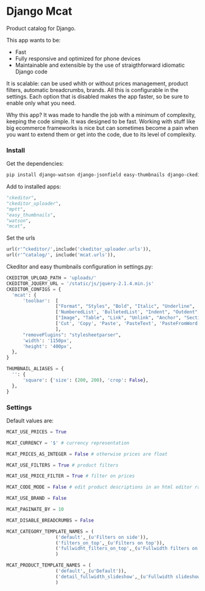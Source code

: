 # Django Mcat

Product catalog for Django. 

This app wants to be:

- Fast
- Fully responsive and optimized for phone devices
- Maintainable and extensible by the use of straigthforward idiomatic Django code

It is scalable: can be used whith or without prices management, product filters, automatic breadcrumbs, brands. 
All this is configurable in the settings. Each option that is disabled makes the app faster,
so be sure to enable only what you need.

Why this app? It was made to handle the job with a minimum of complexity, keeping the code simple. It was designed
to be fast. Working with stuff like big ecommerce frameworks is nice but can sometimes become a pain when you want 
to extend them or get into the code, due to its level of complexity.

### Install

Get the dependencies:

  ```bash
pip install django-watson django-jsonfield easy-thumbnails django-ckeditor django-mptt qrcode
  ```

Add to installed apps:

  ```python
"ckeditor",
"ckeditor_uploader",
"mptt",
"easy_thumbnails",
"watson",
"mcat",
  ```

Set the urls

  ```python
url(r'^ckeditor/',include('ckeditor_uploader.urls')),
url(r'^catalog/', include('mcat.urls')),
  ```
  
Ckeditor and easy thumbnails configuration in settings.py:

  ```python
CKEDITOR_UPLOAD_PATH = 'uploads/'
CKEDITOR_JQUERY_URL = '/static/js/jquery-2.1.4.min.js'
CKEDITOR_CONFIGS = {
    'mcat': {
        'toolbar':  [
                    ["Format", "Styles", "Bold", "Italic", "Underline", '-', 'RemoveFormat'],
                    ['NumberedList', 'BulletedList', "Indent", "Outdent", 'JustifyLeft', 'JustifyCenter','JustifyRight', 'JustifyBlock'],
                    ["Image", "Table", "Link", "Unlink", "Anchor", "SectionLink", "Subscript", "Superscript"], ['Undo', 'Redo'],
                    ['Cut', 'Copy', 'Paste', 'PasteText', 'PasteFromWord'],["Source", "Maximize"],
                    ],
        "removePlugins": "stylesheetparser",
        'width': '1150px',
        'height': '400px',
    },
}

THUMBNAIL_ALIASES = {
    '': {
        'square': {'size': (200, 200), 'crop': False},
    },
}
  ```

### Settings

Default values are:

  ```python
MCAT_USE_PRICES = True

MCAT_CURRENCY = '$' # currency representation

MCAT_PRICES_AS_INTEGER = False # otherwise prices are float

MCAT_USE_FILTERS = True # product filters

MCAT_USE_PRICE_FILTER = True # filter on prices

MCAT_CODE_MODE = False # edit product descriptions in an html editor rather than in the default wysiwyg one

MCAT_USE_BRAND = False

MCAT_PAGINATE_BY = 10

MCAT_DISABLE_BREADCRUMBS = False

MCAT_CATEGORY_TEMPLATE_NAMES = (
                    ('default',_(u'Filters on side')),
                    ('filters_on_top',_(u'Filters on top')),
                    ('fullwidht_filters_on_top',_(u'Fullwidth filters on top')),
                    )

MCAT_PRODUCT_TEMPLATE_NAMES = (
                    ('default',_(u'Default')),
                    ('detail_fullwidth_slideshow',_(u'Fullwidth slideshow')),
                    )
  ```

